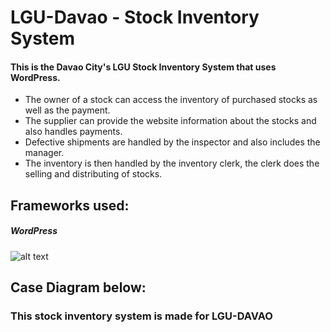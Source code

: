 # LGU-Davao - Stock Inventory System
#### This is the Davao City's LGU Stock Inventory System that uses WordPress.
* The owner of a stock can access the inventory of purchased stocks as well as the payment.
* The supplier can provide the website information about the stocks and also handles payments.
* Defective shipments are handled by the inspector and also includes the manager.
* The inventory is then handled by the inventory clerk, the clerk does the selling and distributing of stocks.

## Frameworks used:
##### WordPress
![alt text][logo]

[logo]: https://user-images.githubusercontent.com/121240620/209313108-f870512c-fad8-421f-8be2-fdeefd3f8110.png
## Case Diagram below:

### This stock inventory system is made for LGU-DAVAO
